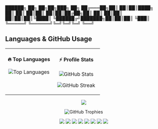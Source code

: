    ██████╗ ██╗     ██╗██╗███╗  ██╗
  ██╔═══██╗██║     ██║██║████╗ ██║
  ██║   ██║██║     ██║██║██╔██╗██║
  ██║   ██║██║     ██║██║██║╚████║
  ╚██████╔╝███████╗██║██║██║ ╚███║
   ╚═════╝ ╚══════╝╚═╝╚═╝╚═╝  ╚══╝
## Languages & GitHub Usage

<!-- GitHub Stats & Languages Section -->
<table width="100%">
<tr>
<td valign="top" width="50%">

<h4 align="center">🔥 Top Languages</h4>
<p align="center">
  <img 
    src="https://github-readme-stats.vercel.app/api/top-langs/?username=murugiclin&layout=compact&langs_count=8&hide_border=true&card_width=380&theme=radical"
    alt="Top Languages"
  />
</p>

</td>
<td valign="top" width="50%">

<h4 align="center">⚡ Profile Stats</h4>
<p align="center">
  <img 
    src="https://github-readme-stats.vercel.app/api?username=murugiclin&show_icons=true&hide_title=true&hide=prs,issues&hide_border=true&theme=radical"
    alt="GitHub Stats"
  />
</p>

<p align="center">
  <img 
    src="https://github-readme-streak-stats.herokuapp.com?user=murugiclin&hide_border=true&theme=radical"
    alt="GitHub Streak"
  />
</p>

</td>
</tr>
</table>

<p align="center">
  <img src="https://readme-typing-svg.demolab.com?font=Fira+Code&pause=1000&color=00CFFF&center=true&vCenter=true&width=500&lines=System+Engineer;OS+Developer;Cybersecurity+Researcher;Blockchain+Builder;20%2B+Shipped+Apps"/>
</p>
<p align="center">
  <img src="https://github-profile-trophy.vercel.app/?username=murugiclin&theme=algolia&no-frame=true&no-bg=true&margin-w=10&margin-h=10&row=1" alt="GitHub Trophies"/>
</p>


<!-- Minimal language badges (static, crisp) -->
<p align="center">
  <img src="https://img.shields.io/badge/C-000?style=flat-square&logo=c&logoColor=white" />
  <img src="https://img.shields.io/badge/C++-000?style=flat-square&logo=cplusplus&logoColor=white" />
  <img src="https://img.shields.io/badge/Assembly-000?style=flat-square" />
  <img src="https://img.shields.io/badge/Rust-000?style=flat-square&logo=rust&logoColor=white" />
  <img src="https://img.shields.io/badge/Go-000?style=flat-square&logo=go&logoColor=white" />
  <img src="https://img.shields.io/badge/Python-000?style=flat-square&logo=python&logoColor=white" />
  <img src="https://img.shields.io/badge/TypeScript-000?style=flat-square&logo=typescript&logoColor=white" />
  <img src="https://img.shields.io/badge/JavaScript-000?style=flat-square&logo=javascript&logoColor=white" />
</p>
